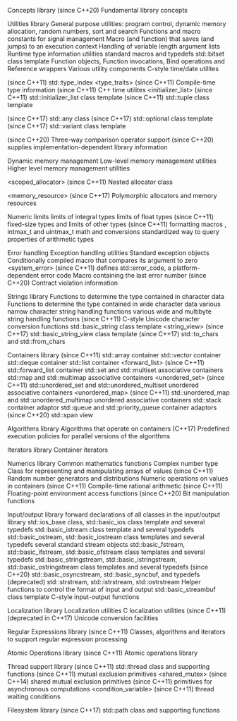 


Concepts library
<concepts>				(since C++20)	Fundamental library concepts


Utilities library
<cstdlib>				General purpose utilities: program control, dynamic memory allocation, random numbers, sort and search
<csignal>				Functions and macro constants for signal management
<csetjmp>				Macro (and function) that saves (and jumps) to an execution context
<cstdarg>				Handling of variable length argument lists
<typeinfo>				Runtime type information utilities
<cstddef>				standard macros and typedefs
<bitset>				std::bitset class template
<functional>			Function objects, Function invocations, Bind operations and Reference wrappers
<utility>				Various utility components
<ctime>					C-style time/date utilites

<typeindex>				(since C++11)	std::type_index
<type_traits>			(since C++11)	Compile-time type information
<chrono>				(since C++11)	C++ time utilites
<initializer_list>		(since C++11)	std::initializer_list class template
<tuple>					(since C++11)	std::tuple class template

<any>					(since C++17)	std::any class
<optional>				(since C++17)	std::optional class template
<variant>				(since C++17)	std::variant class template

<compare>				(since C++20)	Three-way comparison operator support
<version>				(since C++20)	supplies implementation-dependent library information


Dynamic memory management
<new>					Low-level memory management utilities
<memory>				Higher level memory management utilities

<scoped_allocator>		(since C++11)	Nested allocator class

<memory_resource>		(since C++17)	Polymorphic allocators and memory resources


Numeric limits
<climits>				limits of integral types
<cfloat>				limits of float types
<cstdint>				(since C++11)	fixed-size types and limits of other types
<cinttypes>				(since C++11)	formatting macros , intmax_t and uintmax_t math and conversions
<limits>				standardized way to query properties of arithmetic types


Error handling
<exception>	Exception handling utilities
<stdexcept>	Standard exception objects
<cassert>	Conditionally compiled macro that compares its argument to zero
<system_error> (since C++11)	defines std::error_code, a platform-dependent error code
<cerrno>	Macro containing the last error number
<contract> (since C++20)	Contract violation information


Strings library
<cctype>	Functions to determine the type contained in character data
<cwctype>	Functions to determine the type contained in wide character data
<cstring>	various narrow character string handling functions
<cwchar>	various wide and multibyte string handling functions
<cuchar> (since C++11)	C-style Unicode character conversion functions
<string>	std::basic_string class template
<string_view> (since C++17)	std::basic_string_view class template
<charconv> (since C++17)	std::to_chars and std::from_chars


Containers library
<array> (since C++11)	std::array container
<vector>	std::vector container
<deque>	std::deque container
<list>	std::list container
<forward_list> (since C++11)	std::forward_list container
<set>	std::set and std::multiset associative containers
<map>	std::map and std::multimap associative containers
<unordered_set> (since C++11)	std::unordered_set and std::unordered_multiset unordered associative containers
<unordered_map> (since C++11)	std::unordered_map and std::unordered_multimap unordered associative containers
<stack>	std::stack container adaptor
<queue>	std::queue and std::priority_queue container adaptors
<span> (since C++20)	std::span view


Algorithms library
<algorithm>	Algorithms that operate on containers
<execution> (C++17)	Predefined execution policies for parallel versions of the algorithms


Iterators library
<iterator>	Container iterators


Numerics library
<cmath>	Common mathematics functions
<complex>	Complex number type
<valarray>	Class for representing and manipulating arrays of values
<random> (since C++11)	Random number generators and distributions
<numeric>	Numeric operations on values in containers
<ratio> (since C++11)	Compile-time rational arithmetic
<cfenv> (since C++11)	Floating-point environment access functions
<bit> (since C++20)	Bit manipulation functions


Input/output library
<iosfwd>	forward declarations of all classes in the input/output library
<ios>	std::ios_base class, std::basic_ios class template and several typedefs
<istream>	std::basic_istream class template and several typedefs
<ostream>	std::basic_ostream, std::basic_iostream class templates and several typedefs
<iostream>	several standard stream objects
<fstream>	std::basic_fstream, std::basic_ifstream, std::basic_ofstream class templates and several typedefs
<sstream>	std::basic_stringstream, std::basic_istringstream, std::basic_ostringstream class templates and several typedefs
<syncstream> (since C++20)	std::basic_osyncstream, std::basic_syncbuf, and typedefs
<strstream>(deprecated)	std::strstream, std::istrstream, std::ostrstream
<iomanip>	Helper functions to control the format of input and output
<streambuf>	std::basic_streambuf class template
<cstdio>	C-style input-output functions


Localization library
<locale>	Localization utilities
<clocale>	C localization utilities
<codecvt> (since C++11) (deprecated in C++17)	Unicode conversion facilities


Regular Expressions library
<regex> (since C++11)	Classes, algorithms and iterators to support regular expression processing


Atomic Operations library
<atomic> (since C++11)	Atomic operations library


Thread support library
<thread> (since C++11)	std::thread class and supporting functions
<mutex> (since C++11)	mutual exclusion primitives
<shared_mutex> (since C++14)	shared mutual exclusion primitives
<future> (since C++11)	primitives for asynchronous computations
<condition_variable> (since C++11)	thread waiting conditions


Filesystem library
<filesystem> (since C++17)	std::path class and supporting functions